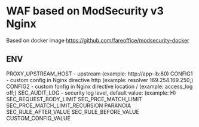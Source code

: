 # WAF based on ModSecurity v3 Nginx

Based on docker image https://github.com/fareoffice/modsecurity-docker


## ENV
PROXY_UPSTREAM_HOST - upstream (example: http://app-lb:80)
CONFIG1 - custom config in Nginx directive http (example: resolver 169.254.169.250;)
CONFIG2 - custom fonfig in Nginx directive location / (example: access_log off;)
SEC_AUDIT_LOG - security log level, default value: (example: H)
SEC_REQUEST_BODY_LIMIT
SEC_PRCE_MATCH_LIMIT
SEC_PRCE_MATCH_LIMIT_RECURSION
PARANOIA 
SEC_RULE_AFTER_VALUE
SEC_RULE_BEFORE_VALUE
CUSTOM_CONFIG_VALUE


